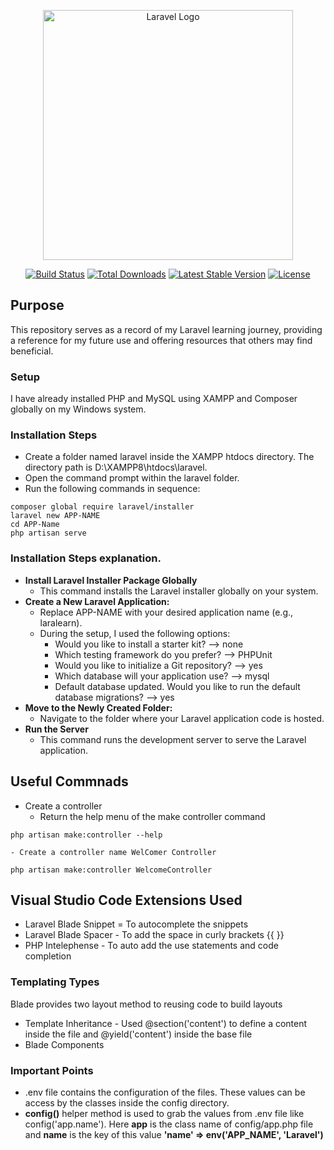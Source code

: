 <p align="center">
    <a href="https://laravel.com" target="_blank">
        <img src="https://raw.githubusercontent.com/laravel/art/master/logo-lockup/5%20SVG/2%20CMYK/1%20Full%20Color/laravel-logolockup-cmyk-red.svg" width="400" alt="Laravel Logo">
    </a>
</p>

<p align="center">
    <a href="https://github.com/laravel/framework/actions"><img src="https://github.com/laravel/framework/workflows/tests/badge.svg" alt="Build Status"></a>
    <a href="https://packagist.org/packages/laravel/framework"><img src="https://img.shields.io/packagist/dt/laravel/framework" alt="Total Downloads"></a>
    <a href="https://packagist.org/packages/laravel/framework"><img src="https://img.shields.io/packagist/v/laravel/framework" alt="Latest Stable Version"></a>
    <a href="https://packagist.org/packages/laravel/framework"><img src="https://img.shields.io/packagist/l/laravel/framework" alt="License"></a>
</p>

## Purpose

This repository serves as a record of my Laravel learning journey, providing a reference for my future use and offering resources that others may find beneficial.

### Setup

I have already installed PHP and MySQL using XAMPP and Composer globally on my Windows system.

### Installation Steps

- Create a folder named laravel inside the XAMPP htdocs directory. The directory path is D:\XAMPP8\htdocs\laravel.
- Open the command prompt within the laravel folder.
- Run the following commands in sequence:

```
composer global require laravel/installer
laravel new APP-NAME
cd APP-Name
php artisan serve
```

### Installation Steps explanation.
- **Install Laravel Installer Package Globally**
    - This command installs the Laravel installer globally on your system.
- **Create a New Laravel Application:**
    - Replace APP-NAME with your desired application name (e.g., laralearn).
    - During the setup, I used the following options:
        - Would you like to install a starter kit?                                            --> none
        - Which testing framework do you prefer?                                              --> PHPUnit
        - Would you like to initialize a Git repository?                                      --> yes
        - Which database will your application use?                                           --> mysql
        - Default database updated. Would you like to run the default database migrations?    --> yes
- **Move to the Newly Created Folder:**
    - Navigate to the folder where your Laravel application code is hosted.
- **Run the Server**
    - This command runs the development server to serve the Laravel application.

## Useful Commnads
- Create a controller
    - Return the help menu of the make controller command
```
php artisan make:controller --help
```
    - Create a controller name WelComer Controller
```
php artisan make:controller WelcomeController
```

## Visual Studio Code Extensions Used

- Laravel Blade Snippet = To autocomplete the snippets
- Laravel Blade Spacer - To add the space in curly brackets {{  }}
- PHP Intelephense - To auto add the use statements and code completion

### Templating Types

Blade provides two layout method to reusing code to build  layouts

- Template Inheritance - Used @section('content') to define a content inside the file and @yield('content') inside the base file
- Blade Components

### Important Points

- .env file contains the configuration of the files. These values can be access by the classes inside the config directory.
- **config()** helper method is used to grab the values from .env file like config('app.name'). Here **app** is the class name of config/app.php file and **name** is the key of this value **'name' => env('APP_NAME', 'Laravel')** 